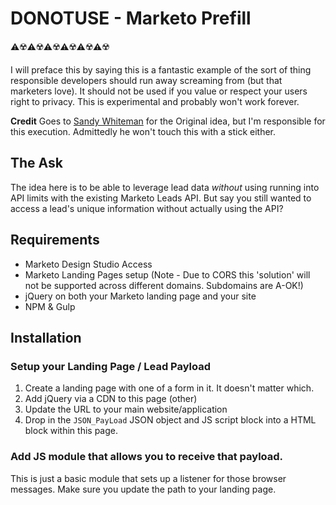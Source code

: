 # DONOTUSE - Marketo Prefill

⚠️☢️⚠️☢️⚠️☢️⚠️☢️⚠️☢️⚠️☢️

I will preface this by saying this is a fantastic example of the sort of thing responsible developers should run away screaming from (but that marketers love). It should not be used if you value or respect your users right to privacy. This is experimental and probably won't work forever.

**Credit** Goes to [Sandy Whiteman](figureone.com) for the Original idea, but I'm responsible for this execution. Admittedly he won't touch this with a stick either.

## The Ask

The idea here is to be able to leverage lead data *without* using running into API limits with the existing Marketo Leads API. But say you still wanted to access a lead's unique information without actually using the API?

## Requirements

* Marketo Design Studio Access
* Marketo Landing Pages setup (Note - Due to CORS this 'solution' will not be supported across different domains. Subdomains are A-OK!)
* jQuery on both your Marketo landing page and your site
* NPM & Gulp

## Installation

### Setup your Landing Page / Lead Payload

1. Create a landing page with one of a form in it. It doesn't matter which.
2. Add jQuery via a CDN to this page (other)
3. Update the URL to your main website/application
2. Drop in the `JSON_PayLoad` JSON object and JS script block into a HTML block within this page.

### Add JS module that allows you to receive that payload.

This is just a basic module that sets up a listener for those browser messages. Make sure you update the path to your landing page.
